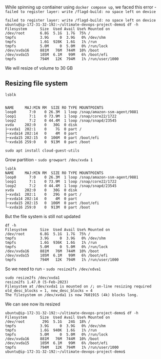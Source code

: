

While spinning up contiainer using `docker compose up`, we faced this error - `failed to register layer: write /flagd-build: no space left on device`

```
failed to register layer: write /flagd-build: no space left on device
ubuntu@ip-172-31-32-192:~/ultimate-devops-project-demo$ df -h
Filesystem      Size  Used Avail Use% Mounted on
/dev/root       6.8G  5.1G  1.7G  75% /
tmpfs           3.9G     0  3.9G   0% /dev/shm
tmpfs           1.6G  928K  1.6G   1% /run
tmpfs           5.0M     0  5.0M   0% /run/lock
/dev/xvda16     881M   76M  744M  10% /boot
/dev/xvda15     105M  6.1M   99M   6% /boot/efi
tmpfs           794M   12K  794M   1% /run/user/1000
```
We will resize of volume to 30 GB

## Resizing file system

`lsblk`
```

NAME     MAJ:MIN RM  SIZE RO TYPE MOUNTPOINTS
loop0      7:0    0 26.3M  1 loop /snap/amazon-ssm-agent/9881
loop1      7:1    0 73.9M  1 loop /snap/core22/1722
loop2      7:2    0 44.4M  1 loop /snap/snapd/23545
xvda     202:0    0   30G  0 disk 
├─xvda1  202:1    0    7G  0 part /
├─xvda14 202:14   0    4M  0 part 
├─xvda15 202:15   0  106M  0 part /boot/efi
└─xvda16 259:0    0  913M  0 part /boot
```

`sudo apt install cloud-guest-utils`

Grow partition - `sudo growpart /dev/xvda 1`

```
lsblk
NAME     MAJ:MIN RM  SIZE RO TYPE MOUNTPOINTS
loop0      7:0    0 26.3M  1 loop /snap/amazon-ssm-agent/9881
loop1      7:1    0 73.9M  1 loop /snap/core22/1722
loop2      7:2    0 44.4M  1 loop /snap/snapd/23545
xvda     202:0    0   30G  0 disk 
├─xvda1  202:1    0   29G  0 part /
├─xvda14 202:14   0    4M  0 part 
├─xvda15 202:15   0  106M  0 part /boot/efi
└─xvda16 259:0    0  913M  0 part /boot

```

But the file system is still not updated

```
df -h
Filesystem      Size  Used Avail Use% Mounted on
/dev/root       6.8G  5.1G  1.7G  75% /
tmpfs           3.9G     0  3.9G   0% /dev/shm
tmpfs           1.6G  936K  1.6G   1% /run
tmpfs           5.0M     0  5.0M   0% /run/lock
/dev/xvda16     881M   76M  744M  10% /boot
/dev/xvda15     105M  6.1M   99M   6% /boot/efi
tmpfs           794M   12K  794M   1% /run/user/1000

```

So we need to run - `sudo resize2fs /dev/xdva1`

```
sudo resize2fs /dev/xvda1
resize2fs 1.47.0 (5-Feb-2023)
Filesystem at /dev/xvda1 is mounted on /; on-line resizing required
old_desc_blocks = 1, new_desc_blocks = 4
The filesystem on /dev/xvda1 is now 7601915 (4k) blocks long.
```
We can see now its resized
```
ubuntu@ip-172-31-32-192:~/ultimate-devops-project-demo$ df -h
Filesystem      Size  Used Avail Use% Mounted on
/dev/root        29G  5.1G   24G  18% /
tmpfs           3.9G     0  3.9G   0% /dev/shm
tmpfs           1.6G  940K  1.6G   1% /run
tmpfs           5.0M     0  5.0M   0% /run/lock
/dev/xvda16     881M   76M  744M  10% /boot
/dev/xvda15     105M  6.1M   99M   6% /boot/efi
tmpfs           794M   12K  794M   1% /run/user/1000
ubuntu@ip-172-31-32-192:~/ultimate-devops-project-demo$ 

```